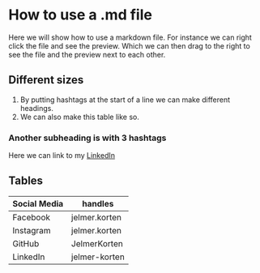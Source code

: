 # How to use a .md file

Here we will show how to use a markdown file.
For instance we can right click the file and see the preview. Which we can then drag to the right to see the file and the preview next to each other.

## Different sizes

1. By putting hashtags at the start of a line we can make different headings.
2. We can also make this table like so.


### Another subheading is with 3 hashtags

Here we can link to my [LinkedIn](https://www.linkedin.com/in/jelmer-korten/)

## Tables

| Social Media | handles |
|-----------|----------------|
| Facebook | jelmer.korten |
| Instagram | jelmer.korten |
| GitHub | JelmerKorten |
| LinkedIn | jelmer-korten |

